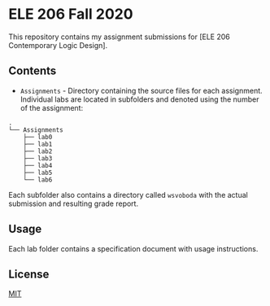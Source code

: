 # ELE 206 Fall 2020

This repository contains my assignment submissions for [ELE 206 Contemporary Logic Design].

## Contents

* `Assignments` - Directory containing the source files for each assignment. Individual labs are located in subfolders and denoted using the number of the assignment:

```
.
└── Assignments
    ├── lab0
    ├── lab1
    ├── lab2
    ├── lab3
    ├── lab4
    ├── lab5
    └── lab6
```

Each subfolder also contains a directory called `wsvoboda` with the actual submission and resulting grade report.

## Usage

Each lab folder contains a specification document with usage instructions.

## License

[MIT](https://choosealicense.com/licenses/mit/)
